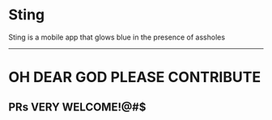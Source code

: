 # Sting
Sting is a mobile app that glows blue in the presence of assholes

****************************************************
# OH DEAR GOD PLEASE CONTRIBUTE 

## PRs VERY WELCOME!@#$
